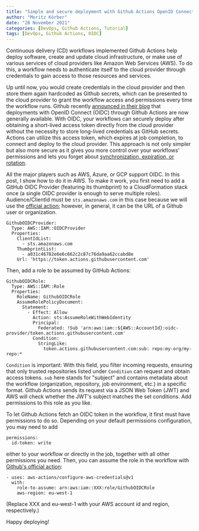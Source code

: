 ```yaml
---
title: "Simple and secure deployment with Github Actions OpenID Connect (OIDC)"
author: "Moritz Körber"
date: "28 November 2021"
categories: [DevOps, Github Actions, Tutorial]
tags: [DevOps, Github Actions, OIDC]
---
```


Continuous delivery (CD) workflows implemented Github Actions help deploy software, create and update cloud infrastructure, or make use of various services of cloud providers like Amazon Web Services (AWS). To do this, a workflow needs to authenticate itself to the cloud provider through credentials to gain access to those resources and services.

Up until now, you would create credentials in the cloud provider and then store them again hardcoded as Github secrets, which can be presented to the cloud provider to grant the workflow access and permissions every time the workflow runs. Github recently [announced in their blog](https://github.blog/2021-11-23-secure-deployments-openid-connect-github-actions-generally-available/) that deployments with OpenID Connect (OIDC) through Github Actions are now generally available. With OIDC, your workflows can securely deploy after obtaining a short-lived access token directly from the cloud provider without the necessity to store long-lived credentials as GitHub secrets. Actions can utilize this access token, which expires at job completion, to connect and deploy to the cloud provider. This approach is not only simpler but also more secure as it gives you more control over your workflows' permissions and lets you forget about [synchronization, expiration, or rotation](https://docs.github.com/en/actions/deployment/security-hardening-your-deployments/about-security-hardening-with-openid-connect).

All the major players such as AWS, Azure, or GCP support OIDC. In this post, I show how to do it in AWS. To make it work, you first need to add a GitHub OIDC Provider (featuring its thumbprint) to a CloudFormation stack once (a single OIDC provider is enough to serve multiple roles). Audience/ClientId must be `sts.amazonaws.com` in this case because we will use the [official action](https://github.com/aws-actions/configure-aws-credentials); however, in general, it can be the URL of a Github user or organization.
```
GithubOIDCProvider:
  Type: AWS::IAM::OIDCProvider
  Properties:
    ClientIdList:
      - sts.amazonaws.com
    ThumbprintList:
      - a031c46782e6e6c662c2c87c76da9aa62ccabd8e
    Url: 'https://token.actions.githubusercontent.com'
```

Then, add a role to be assumed by GitHub Actions:
```
GithubOIDCRole:
  Type: AWS::IAM::Role
  Properties:
    RoleName: GithubOIDCRole
    AssumeRolePolicyDocument:
      Statement:
        - Effect: Allow
          Action: sts:AssumeRoleWithWebIdentity
          Principal:
            Federated: !Sub 'arn:aws:iam::${AWS::AccountId}:oidc-provider/token.actions.githubusercontent.com'
          Condition:
            StringLike:
              token.actions.githubusercontent.com:sub: repo:my-org/my-repo:*
```

`Condition` is important: With this field, you filter incoming requests, ensuring that only trusted repositories listed under `Condition` can request and obtain access tokens. `sub` here stands for "subject" and contains metadata about the workflow (organization, repository, job environment, etc.) in a specific format. Github Actions sends its request via a JSON Web Token (JWT) and AWS will check whether the JWT's subject matches the set conditions. Add permissions to this role as you like.

To let Github Actions fetch an OIDC token in the workflow, it first must have permissions to do so. Depending on your default permissions configuration, you may need to add
```
permissions:
  id-token: write
```

either to your workflow or directly in the job, together with all other permissions you need. Then, you can assume the role in the workflow with [Github's official action](https://github.com/aws-actions/configure-aws-credentials):
```
- uses: aws-actions/configure-aws-credentials@v1
  with:
    role-to-assume: arn:aws:iam::XXX:role/GithubOIDCRole
    aws-region: eu-west-1
```

(Replace XXX and eu-west-1 with your AWS account id and region, respectively.)

Happy deploying!
